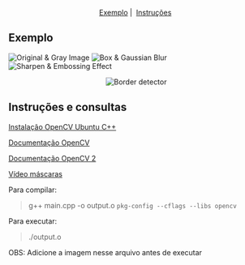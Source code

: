 <p align = "center">
   <a href="#exemplo">Exemplo</a>&nbsp;|&nbsp;
   <a href="#instruções-e-consultas">Instruções</a>&nbsp;
</p>

<h2>Exemplo</h2>

<img src="https://uploaddeimagens.com.br/images/002/559/490/full/Selection_002.png?1585607685" alt="Original & Gray Image">

<img src="https://uploaddeimagens.com.br/images/002/559/513/full/Selection_003.png?1585608043" alt="Box & Gaussian Blur">

<img src="https://uploaddeimagens.com.br/images/002/559/520/original/Selection_004.png?1585608098" alt="Sharpen & Embossing Effect">

<p align="center"><img src="https://uploaddeimagens.com.br/images/002/559/523/full/Selection_005.png?1585608163" alt="Border detector"></p>

<h2>Instruções e consultas</h2>

<a href="http://www.codebind.com/cpp-tutorial/install-opencv-ubuntu-cpp">Instalação OpenCV Ubuntu C++</a>

<a href="https://docs.opencv.org/2.4/doc/tutorials/tutorials.html">Documentação OpenCV</a>

<a href="https://www.opencv-srf.com/p/introduction.html">Documentação OpenCV 2</a>

<a href="https://www.youtube.com/watch?v=waNQ-7ckw0I">Vídeo máscaras</a>

Para compilar:
> g++ main.cpp -o output.o `pkg-config --cflags --libs opencv`

Para executar:
> ./output.o

OBS: Adicione a imagem nesse arquivo antes de executar
